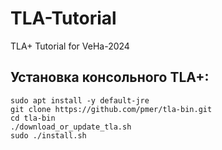 # TLA-Tutorial
TLA+ Tutorial for VeHa-2024

## Установка консольного TLA+:

```
sudo apt install -y default-jre 
git clone https://github.com/pmer/tla-bin.git
cd tla-bin
./download_or_update_tla.sh
sudo ./install.sh
```
